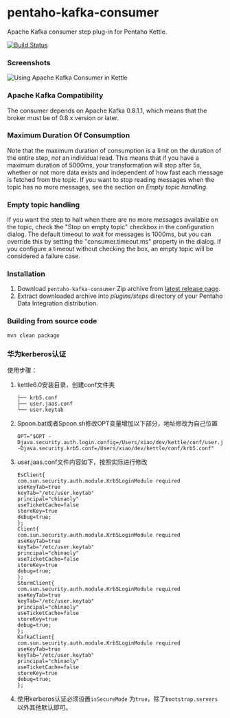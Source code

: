 pentaho-kafka-consumer
======================

Apache Kafka consumer step plug-in for Pentaho Kettle.

[![Build Status](https://travis-ci.org/RuckusWirelessIL/pentaho-kafka-consumer.png)](https://travis-ci.org/RuckusWirelessIL/pentaho-kafka-consumer)


### Screenshots ###

![Using Apache Kafka Consumer in Kettle](https://raw.github.com/RuckusWirelessIL/pentaho-kafka-consumer/master/doc/example.png)


### Apache Kafka Compatibility ###

The consumer depends on Apache Kafka 0.8.1.1, which means that the broker must be of 0.8.x version or later.

### Maximum Duration Of Consumption ###

Note that the maximum duration of consumption is a limit on the duration of the
entire step, *not* an individual read. This means that if you have a maximum
duration of 5000ms, your transformation will stop after 5s, whether or
not more data exists and independent of how fast each message is fetched from
the topic. If you want to stop reading messages when the topic has no more
messages, see the section on _Empty topic handling_.

### Empty topic handling ###

If you want the step to halt when there are no more messages available on the
topic, check the "Stop on empty topic" checkbox in the configuration dialog. The
default timeout to wait for messages is 1000ms, but you can override this by
setting the "consumer.timeout.ms" property in the dialog. If you configure a
timeout without checking the box, an empty topic will be considered a failure
case.

### Installation ###

1. Download ```pentaho-kafka-consumer``` Zip archive from [latest release page](https://github.com/RuckusWirelessIL/pentaho-kafka-consumer/releases/latest).
2. Extract downloaded archive into *plugins/steps* directory of your Pentaho Data Integration distribution.


### Building from source code ###

```
mvn clean package
```

### 华为kerberos认证

使用步骤：

1. kettle6.0安装目录，创建conf文件夹

   ```
   ├── krb5.conf
   ├── user.jaas.conf
   └── user.keytab
   ```

2. Spoon.bat或者Spoon.sh修改OPT变量增加以下部分，地址修改为自己位置
   ```
   OPT="$OPT -Djava.security.auth.login.config=/Users/xiao/dev/kettle/conf/user.jaas.conf -Djava.security.krb5.conf=/Users/xiao/dev/kettle/conf/krb5.conf"
   ```

3. user.jaas.conf文件内容如下，按照实际进行修改

   ```
   EsClient{
   com.sun.security.auth.module.Krb5LoginModule required
   useKeyTab=true
   keyTab="/etc/user.keytab"
   principal="chinaoly"
   useTicketCache=false
   storeKey=true
   debug=true;
   };
   Client{
   com.sun.security.auth.module.Krb5LoginModule required
   useKeyTab=true
   keyTab="/etc/user.keytab"
   principal="chinaoly"
   useTicketCache=false
   storeKey=true
   debug=true;
   };
   StormClient{
   com.sun.security.auth.module.Krb5LoginModule required
   useKeyTab=true
   keyTab="/etc/user.keytab"
   principal="chinaoly"
   useTicketCache=false
   storeKey=true
   debug=true;
   };
   KafkaClient{
   com.sun.security.auth.module.Krb5LoginModule required
   useKeyTab=true
   keyTab="/etc/user.keytab"
   principal="chinaoly"
   useTicketCache=false
   storeKey=true
   debug=true;
   };
   ```

4. 使用kerberos认证必须设置`isSecureMode` 为`true`，除了`bootstrap.servers`以外其他默认即可。
